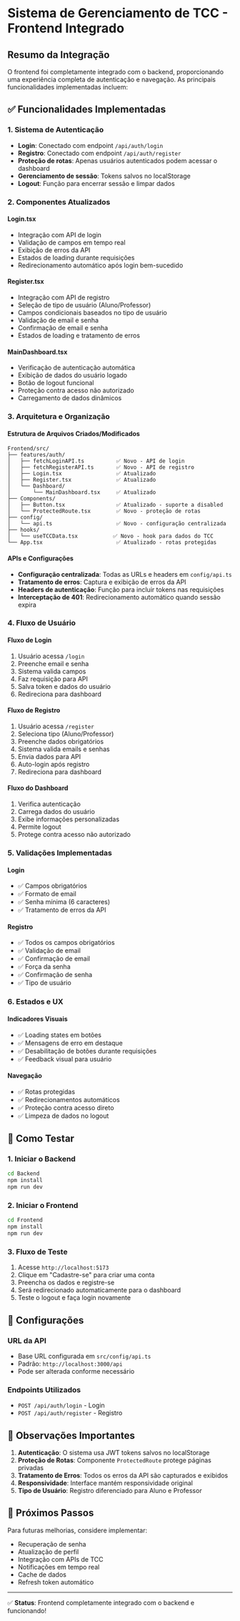 # Sistema de Gerenciamento de TCC - Frontend Integrado

## Resumo da Integração

O frontend foi completamente integrado com o backend, proporcionando uma experiência completa de autenticação e navegação. As principais funcionalidades implementadas incluem:

## ✅ Funcionalidades Implementadas

### 1. **Sistema de Autenticação**
- **Login**: Conectado com endpoint `/api/auth/login`
- **Registro**: Conectado com endpoint `/api/auth/register`
- **Proteção de rotas**: Apenas usuários autenticados podem acessar o dashboard
- **Gerenciamento de sessão**: Tokens salvos no localStorage
- **Logout**: Função para encerrar sessão e limpar dados

### 2. **Componentes Atualizados**

#### **Login.tsx**
- Integração com API de login
- Validação de campos em tempo real
- Exibição de erros da API
- Estados de loading durante requisições
- Redirecionamento automático após login bem-sucedido

#### **Register.tsx**
- Integração com API de registro
- Seleção de tipo de usuário (Aluno/Professor)
- Campos condicionais baseados no tipo de usuário
- Validação de email e senha
- Confirmação de email e senha
- Estados de loading e tratamento de erros

#### **MainDashboard.tsx**
- Verificação de autenticação automática
- Exibição de dados do usuário logado
- Botão de logout funcional
- Proteção contra acesso não autorizado
- Carregamento de dados dinâmicos

### 3. **Arquitetura e Organização**

#### **Estrutura de Arquivos Criados/Modificados**
```
Frontend/src/
├── features/auth/
│   ├── fetchLoginAPI.ts          ✅ Novo - API de login
│   ├── fetchRegisterAPI.ts       ✅ Novo - API de registro  
│   ├── Login.tsx                 ✅ Atualizado
│   ├── Register.tsx              ✅ Atualizado
│   └── Dashboard/
│       └── MainDashboard.tsx     ✅ Atualizado
├── Components/
│   ├── Button.tsx                ✅ Atualizado - suporte a disabled
│   └── ProtectedRoute.tsx        ✅ Novo - proteção de rotas
├── config/
│   └── api.ts                    ✅ Novo - configuração centralizada
├── hooks/
│   └── useTCCData.tsx           ✅ Novo - hook para dados do TCC
└── App.tsx                       ✅ Atualizado - rotas protegidas
```

#### **APIs e Configurações**
- **Configuração centralizada**: Todas as URLs e headers em `config/api.ts`
- **Tratamento de erros**: Captura e exibição de erros da API
- **Headers de autenticação**: Função para incluir tokens nas requisições
- **Interceptação de 401**: Redirecionamento automático quando sessão expira

### 4. **Fluxo de Usuário**

#### **Fluxo de Login**
1. Usuário acessa `/login`
2. Preenche email e senha
3. Sistema valida campos
4. Faz requisição para API
5. Salva token e dados do usuário
6. Redireciona para dashboard

#### **Fluxo de Registro**
1. Usuário acessa `/register`
2. Seleciona tipo (Aluno/Professor)
3. Preenche dados obrigatórios
4. Sistema valida emails e senhas
5. Envia dados para API
6. Auto-login após registro
7. Redireciona para dashboard

#### **Fluxo do Dashboard**
1. Verifica autenticação
2. Carrega dados do usuário
3. Exibe informações personalizadas
4. Permite logout
5. Protege contra acesso não autorizado

### 5. **Validações Implementadas**

#### **Login**
- ✅ Campos obrigatórios
- ✅ Formato de email
- ✅ Senha mínima (6 caracteres)
- ✅ Tratamento de erros da API

#### **Registro**
- ✅ Todos os campos obrigatórios
- ✅ Validação de email
- ✅ Confirmação de email
- ✅ Força da senha
- ✅ Confirmação de senha
- ✅ Tipo de usuário

### 6. **Estados e UX**

#### **Indicadores Visuais**
- ✅ Loading states em botões
- ✅ Mensagens de erro em destaque
- ✅ Desabilitação de botões durante requisições
- ✅ Feedback visual para usuário

#### **Navegação**
- ✅ Rotas protegidas
- ✅ Redirecionamentos automáticos
- ✅ Proteção contra acesso direto
- ✅ Limpeza de dados no logout

## 🚀 Como Testar

### 1. **Iniciar o Backend**
```bash
cd Backend
npm install
npm run dev
```

### 2. **Iniciar o Frontend**
```bash
cd Frontend
npm install
npm run dev
```

### 3. **Fluxo de Teste**
1. Acesse `http://localhost:5173`
2. Clique em "Cadastre-se" para criar uma conta
3. Preencha os dados e registre-se
4. Será redirecionado automaticamente para o dashboard
5. Teste o logout e faça login novamente

## 🔧 Configurações

### URL da API
- Base URL configurada em `src/config/api.ts`
- Padrão: `http://localhost:3000/api`
- Pode ser alterada conforme necessário

### Endpoints Utilizados
- `POST /api/auth/login` - Login
- `POST /api/auth/register` - Registro

## 📝 Observações Importantes

1. **Autenticação**: O sistema usa JWT tokens salvos no localStorage
2. **Proteção de Rotas**: Componente `ProtectedRoute` protege páginas privadas
3. **Tratamento de Erros**: Todos os erros da API são capturados e exibidos
4. **Responsividade**: Interface mantém responsividade original
5. **Tipo de Usuário**: Registro diferenciado para Aluno e Professor

## 🎯 Próximos Passos

Para futuras melhorias, considere implementar:
- Recuperação de senha
- Atualização de perfil
- Integração com APIs de TCC
- Notificações em tempo real
- Cache de dados
- Refresh token automático

---

✅ **Status**: Frontend completamente integrado com o backend e funcionando!
